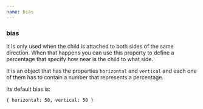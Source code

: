 ```yaml
---
name: bias
---
```


### bias

It is only used when the child is attached to both sides of the same direction. When that happens you can use this property to define a percentage that specify how near is the child to what side.

It is an object that has the properties `horizontal` and `vertical` and each one of them has to contain a number that represents a percentage.

Its default bias is:

`{ horizontal: 50, vertical: 50 }`
